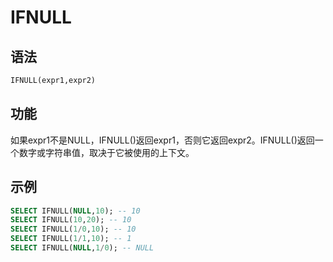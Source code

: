 # IFNULL
## 语法
```sql
IFNULL(expr1,expr2)
```
## 功能
如果expr1不是NULL，IFNULL()返回expr1，否则它返回expr2。IFNULL()返回一个数字或字符串值，取决于它被使用的上下文。
## 示例
```sql
SELECT IFNULL(NULL,10); -- 10
SELECT IFNULL(10,20); -- 10
SELECT IFNULL(1/0,10); -- 10
SELECT IFNULL(1/1,10); -- 1
SELECT IFNULL(NULL,1/0); -- NULL
